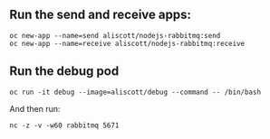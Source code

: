 ## Run the send and receive apps:

```
oc new-app --name=send aliscott/nodejs-rabbitmq:send
oc new-app --name=receive aliscott/nodejs-rabbitmq:receive
```

## Run the debug pod

```
oc run -it debug --image=aliscott/debug --command -- /bin/bash
```

And then run:

```
nc -z -v -w60 rabbitmq 5671
```
